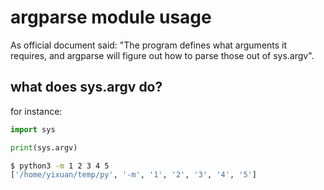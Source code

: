# argparse module usage

As official document said: "The program defines what arguments it requires, and argparse will figure out how to parse those out of sys.argv".

## what does sys.argv do?

for instance:

~~~python
import sys

print(sys.argv)
~~~

~~~bash
$ python3 -m 1 2 3 4 5
['/home/yixuan/temp/py', '-m', '1', '2', '3', '4', '5']
~~~

